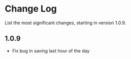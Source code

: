 # Change Log

List the most significant changes, starting in version 1.0.9.

## 1.0.9

* Fix bug in saving last hour of the day


